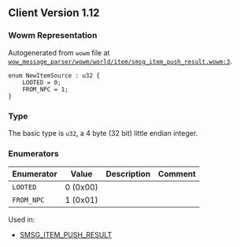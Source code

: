 ## Client Version 1.12

### Wowm Representation

Autogenerated from `wowm` file at [`wow_message_parser/wowm/world/item/smsg_item_push_result.wowm:3`](https://github.com/gtker/wow_messages/tree/main/wow_message_parser/wowm/world/item/smsg_item_push_result.wowm#L3).

```rust,ignore
enum NewItemSource : u32 {
    LOOTED = 0;
    FROM_NPC = 1;
}
```
### Type
The basic type is `u32`, a 4 byte (32 bit) little endian integer.
### Enumerators
| Enumerator | Value  | Description | Comment |
| --------- | -------- | ----------- | ------- |
| `LOOTED` | 0 (0x00) |  |  |
| `FROM_NPC` | 1 (0x01) |  |  |

Used in:
* [SMSG_ITEM_PUSH_RESULT](smsg_item_push_result.md)
